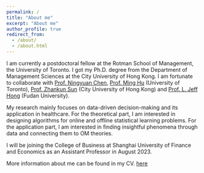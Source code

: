 ```yaml
---
permalink: /
title: "About me"
excerpt: "About me"
author_profile: true
redirect_from: 
  - /about/
  - /about.html
---
```


I am currently a postdoctoral fellow at the Rotman School of Management, the University of Toronto. I got my Ph.D. degree from the Department of Management Sciences at the City University of Hong Kong. I am fortunate to collaborate with [Prof. Ningyuan Chen](http://individual.utoronto.ca/ningyuanchen/), [Prof. Ming Hu](http://individual.utoronto.ca/minghu/) (University of Toronto), [Prof. Zhankun Sun](https://zhanksun.github.io/) (City University of Hong Kong) and [Prof. L. Jeff Hong](https://jinzhi123.github.io/) (Fudan University).

My research mainly focuses on data-driven decision-making and its application in healthcare. For the theoretical part, I am interested in designing algorithms for online and offline statistical learning problems. For the application part, I am interested in finding insightful phenomena through data and connecting them to OM theories.

I will be joining the College of Business at Shanghai University of Finance and Economics as an Assistant Professor in August 2023.

More information about me can be found in my CV. [here](/files/WenhaoLi_CV_Postdoc.pdf)
